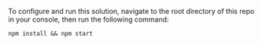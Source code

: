 To configure and run this solution, navigate to the root directory of this repo in your console, then run the following command:

`npm install && npm start`
